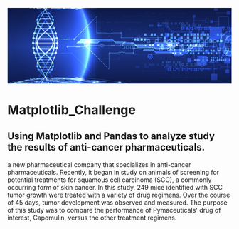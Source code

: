 ![Header](https://github.com/yaf978/Matplotlib_Challenge/blob/main/Banner.png)

# Matplotlib_Challenge
## Using Matplotlib and Pandas to analyze  study  the results of anti-cancer pharmaceuticals.

a new pharmaceutical company that specializes in anti-cancer pharmaceuticals. Recently, it began in study on animals of screening for potential treatments for squamous cell carcinoma (SCC), a commonly occurring form of skin cancer.
In this study, 249 mice identified with SCC tumor growth were treated with a variety of drug regimens. Over the course of 45 days, tumor development was observed and measured. The purpose of this study was to compare the performance of Pymaceuticals' drug of interest, Capomulin, versus the other treatment regimens.
